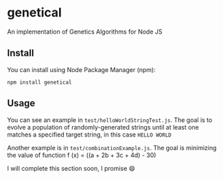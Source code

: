 # genetical
An implementation of Genetics Algorithms for Node JS

## Install

You can install using Node Package Manager (npm):

    npm install genetical

## Usage

You can see an example in `test/helloWorldStringTest.js`. The goal is to evolve a population of randomly-generated strings until at least one matches a specified target string, in this case `HELLO WORLD`

Another example is in `test/combinationExample.js`. The goal is minimizing the value of function f (x) = ((a + 2b + 3c + 4d) - 30)

I will complete this section soon, I promise :smile:

